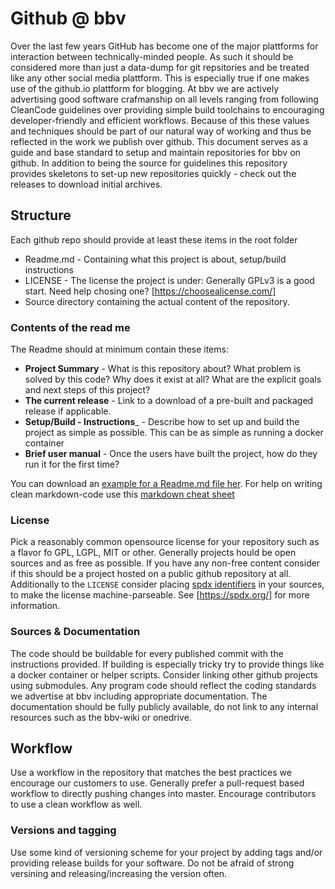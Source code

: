 # Github @ bbv

Over the last few years GitHub has become one of the major plattforms for interaction between technically-minded people. As such it should be considered more than just a data-dump for git repsitories and be treated like any other social media plattform. This is especially true if one makes use of the github.io plattform for blogging. At bbv we are actively advertising good software crafmanship on all levels ranging from following CleanCode guidelines over providing simple build toolchains to encouraging developer-friendly and efficient workflows. Because of this these values and techniques should be part of our natural way of working and thus be reflected in the work we publish over github. 
This document serves as a guide and base standard to setup and maintain repositories for bbv on github. In addition to being the source for guidelines this repository provides skeletons to set-up new repositories quickly - check out the releases to download initial archives.

## Structure

Each github repo should provide at least these items in the root folder
 * Readme.md - Containing what this project is about, setup/build instructions
 * LICENSE - The license the project is under: Generally GPLv3 is a good start. Need help chosing one? [https://choosealicense.com/]
 * Source directory containing the actual content of the repository. 
 
 ### Contents of the read me
  
 The Readme should at minimum contain these items: 
 
 * __Project Summary__ - What is this repository about? What problem is solved by this code? Why does it exist at all? What are the explicit goals and next steps of this project?
 * __The current release__ - Link to a download of a pre-built and packaged release if applicable.
 * __Setup/Build - Instructions___ - Describe how to set up and build the project as simple as possible. This can be as simple as running a docker container
 * __Brief user manual__ - Once the users have built the project, how do they run it for the first time? 

You can download an [example for a Readme.md file her](templates/Readme.md). For help on writing clean markdown-code use this [markdown cheat sheet](https://github.com/adam-p/markdown-here/wiki/Markdown-Cheatsheet)
 
 ### License
 Pick a reasonably common opensource license for your repository such as a flavor fo GPL, LGPL, MIT or other. Generally projects hould be open sources and as free as possible. If you have any non-free content consider if this should be a project hosted on a public github repository at all. Additionally to the ```LICENSE``` consider placing [spdx identifiers](https://spdx.org/using-spdx#identifiers) in your sources, to make the license machine-parseable. See [https://spdx.org/] for more information.
 
 ### Sources & Documentation
 The code should be buildable for every published commit with the instructions provided. If building is especially tricky try to provide things like a docker container or helper scripts. Consider linking other github projects using submodules. Any program code should reflect the coding standards we advertise at bbv including appropriate documentation. The documentation should be fully publicly available, do not link to any internal resources such as the bbv-wiki or onedrive.
 
## Workflow
Use a workflow in the repository that matches the best practices we encourage our customers to use. Generally prefer a pull-request based workflow to directly pushing changes into master. Encourage contributors to use a clean workflow as well.

### Versions and tagging
Use some kind of versioning scheme for your project by adding tags and/or providing release builds for your software. Do not be afraid of strong versining and releasing/increasing the version often. 

